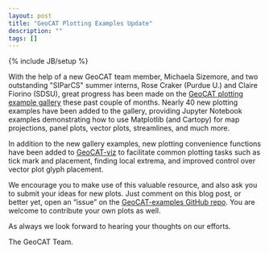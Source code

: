 ```yaml
---
layout: post
title: "GeoCAT Plotting Examples Update"
description: ""
tags: []
---
```

{% include JB/setup %}


With the help of a new GeoCAT team member, Michaela Sizemore, and
two outstanding "SIParCS" summer interns, Rose Craker (Purdue U.)
and Claire Fiorino (SDSU), great progress has been made on the
[GeoCAT plotting example
gallery](https://geocat-examples.readthedocs.io/en/latest/)  these
past couple of months. Nearly 40 new plotting examples have been
added to the gallery, providing Jupyter Notebook examples demonstrating
how to use Matplotlib (and Cartopy) for map projections, panel
plots, vector plots, streamlines, and much more.

In addition to the new gallery examples, new plotting convenience
functions have been added to
[GeoCAT-viz](https://github.com/NCAR/geocat-viz) to facilitate
common plotting tasks such as tick mark and placement, finding local
extrema, and improved control over vector plot glyph placement.

We encourage you to make use of this valuable resource, and also
ask you to submit your ideas for new plots.  Just comment on this
blog post, or better yet, open an “issue” on the [GeoCAT-examples
GitHub repo](https://github.com/NCAR/geocat-examples/issues). You
are welcome to contribute your own plots as well.

As always we look forward to hearing your thoughts on our efforts. 

The GeoCAT Team.
